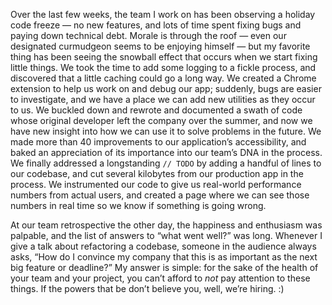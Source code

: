 

Over the last few weeks, the team I work on has been observing a holiday code freeze — no new features, and
lots of time spent fixing bugs and paying down technical debt. Morale is through the roof — even our
designated curmudgeon seems to be enjoying himself — but my favorite thing has been seeing the snowball
effect that occurs when we start fixing little things. We took the time to add some logging to a fickle
process, and discovered that a little caching could go a long way. We created a Chrome extension to help us
work on and debug our app; suddenly, bugs are easier to investigate, and we have a place we can add new
utilities as they occur to us. We buckled down and rewrote and documented a swath of code whose original
developer left the company over the summer, and now we have new insight into how we can use it to solve
problems in the future. We made more than 40 improvements to our application’s accessibility, and baked an
appreciation of its importance into our team’s DNA in the process. We finally addressed a longstanding `//
TODO` by adding a handful of lines to our codebase, and cut several kilobytes from our production app in the
process. We instrumented our code to give us real-world performance numbers from actual users, and created a
page where we can see those numbers in real time so we know if something is going wrong.

At our team retrospective the other day, the happiness and enthusiasm was palpable, and the list of answers to
“what went well?” was long. Whenever I give a talk about refactoring a codebase, someone in the audience
always asks, “How do I convince my company that this is as important as the next big feature or deadline?”
My answer is simple: for the sake of the health of your team and your project, you can’t afford to *not* pay
attention to these things. If the powers that be don’t believe you, well, we’re hiring. :)
